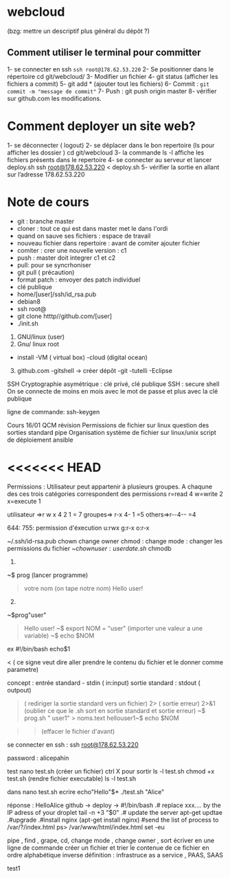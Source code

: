 # webcloud

(bzg: mettre un descriptif plus général du dépôt ?)

## Comment utiliser le terminal pour committer

1- se connecter en ssh `ssh root@178.62.53.220`
2- Se positionner dans le répertoire cd git/webcloud/
3- Modifier un fichier
4- git status (afficher les fichiers a commit)
5- git add * (ajouter tout les fichiers)
6- Commit : `git commit -m "message de commit"`
7- Push : git push origin master
8- vérifier sur github.com les modifications.

# Comment deployer un site web?

1- se déconnecter ( logout)
2- se déplacer dans le bon repertoire (ls pour afficher les dossier ) cd git/webcloud
3- la commande ls -l affiche les fichiers présents dans le repertoire
4- se connecter au serveur et lancer deploy.sh ssh root@178.62.53.220 < deploy.sh
5- vérifier la sortie en allant sur l’adresse 178.62.53.220

# Note de cours

- git : branche master
- cloner : tout ce qui est dans master met le dans l'ordi
- quand on sauve ses fichiers : espace de travail
- nouveau fichier dans repertoire : avant de comiter ajouter fichier
- comiter : crer une nouvelle version : c1
- push : master doit integrer c1 et c2
- pull: pour se syncrhoniser
- git pull ( précaution)
- format patch : envoyer des patch individuel
- clé publique
- home/[user]/ssh/id_rsa.pub
- debian8
- ssh root@
- git clone htttp//github.com/[user]
- ./init.sh

1) GNU/linux (user)
2) Gnu/ linux root
- install
-VM ( virtual box)
-cloud (digital ocean)
3) github.com
-gitshell -> créer dépôt
-git
-tutelli
-Eclipse

SSH
Cryptographie asymétrique : clé privé, clé publique
SSH : secure shell
On se connecte de moins en mois avec le mot de passe et plus avec la clé publique

ligne de commande:
ssh-keygen

Cours 16/01
QCM révision
Permissions de fichier sur linux
question des sorties standard
pipe
Organisation système de fichier sur linux/unix
script de déploiement
ansible


<<<<<<< HEAD
=======
Permissions :
Utilisateur peut appartenir à plusieurs groupes. A chaqune des ces trois catégories correspondent des permissions
r=read 4
w=write 2
x=execute 1

utilisateur =>r w x 4 2 1 = 7
groupes=> r-x 4- 1 =5
others=>r--4-- =4

644:
755: permission d'éxecution u:rwx
g:r-x
o:r-x

~/.ssh/id-rsa.pub
chown change owner
chmod : change mode : changer les permissions du fichier
~$chown  user :user date.sh
~$chmodb

1)
~$ prog (lancer programme)
> votre nom  (on tape notre nom)
>Hello user!

2)
~$prog"user"
>Hello user!
~$ export NOM = "user"  (importer une valeur a une variable)
~$ echo $NOM

ex    #!/bin/bash
      echo$1

< ( ce signe veut dire aller prendre le contenu du fichier et le donner comme parametre)

concept : entrée standard - stdin ( in:input)
sortie standard : stdout ( outpout)

> ( rediriger la sortie standard vers un fichier)
2> ( sortie erreur)
2>&1 (oublier ce que le .sh sort en sortie standard et sortie erreur)
~$ prog.sh " user1" > noms.text hellouser1~$ echo $NOM

>> (effacer le fichier d'avant)

se connecter en ssh :
ssh root@178.62.53.220

password : alicepahin

test
nano test.sh (créer un fichier)
ctrl X pour sortir
ls -l test.sh
chmod +x test.sh (rendre fichier executable)
ls -l test.sh

dans nano test.sh
ecrire echo"Hello"$*
./test.sh "Alice"

 réponse : HelloAlice
   github -> deploy -> #!/bin/bash
   .# replace xxx.... by the IP adress of your droplet
   tail -n +3 "$0"
   .# update the server
   apt-get updtae
   .#upgrade
   .#install nginx (apt-get install nginx)
   #send the list of process to /var/?/index.html
   ps> /var/www/html/index.html
   set -eu

   pipe , find , grape, cd, change mode , change owner , sort
   écriver en une ligne de commande créer un fichier et trier le contenue de ce fichier en ordre alphabétique inverse
   définition : infrastruce as a service , PAAS, SAAS

test1
